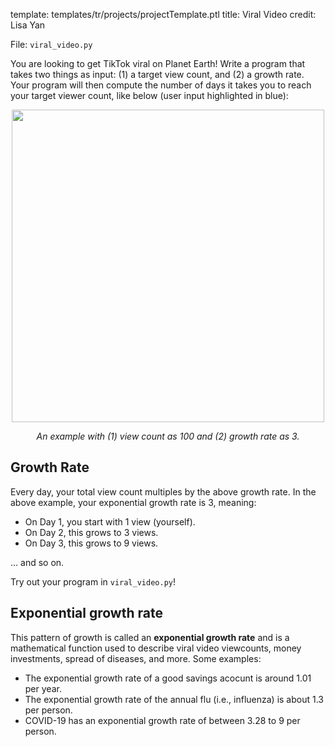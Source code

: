 template: templates/tr/projects/projectTemplate.ptl
title: Viral Video
credit: Lisa Yan

File: `viral_video.py`

You are looking to get TikTok viral on Planet Earth! Write a program that takes two things as input: (1) a target view count, and (2) a growth rate. Your program will then compute the number of days it takes you to reach your target viewer count, like below (user input highlighted in blue):

<center>
	<img style="width:500px" src="{{pathToRoot}}img/projects/viralvideo/output.png">
	<p style="text-align:center"><i>An example with (1) view count as 100 and (2) growth rate as 3.</i></p>
</center>

## Growth Rate

Every day, your total view count multiples by the above growth rate. In the above example, your exponential growth rate is 3, meaning:

* On Day 1, you start with 1 view (yourself).
* On Day 2, this grows to 3 views.
* On Day 3, this grows to 9 views.

... and so on.

Try out your program in `viral_video.py`!

## Exponential growth rate
This pattern of growth is called an **exponential growth rate** and is a mathematical function used to describe viral video viewcounts, money investments, spread of diseases, and more. Some examples:

* The exponential growth rate of a good savings acocunt is around 1.01 per year.
* The exponential growth rate of the annual flu (i.e., influenza) is about 1.3 per person.
* COVID-19 has an exponential growth rate of between 3.28 to 9 per person.

